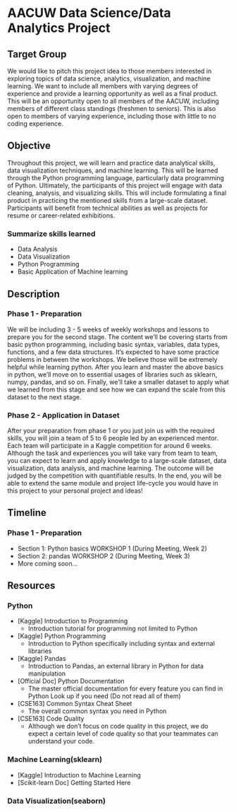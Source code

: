 # AACUW Data Science/Data Analytics Project

## Target Group
We would like to pitch this project idea to those members interested in exploring topics of data science, analytics, visualization, and machine learning. We want to include all members with varying degrees of experience and provide a learning opportunity as well as a final product. This will be an opportunity open to all members of the AACUW, including members of different class standings (freshmen to seniors). This is also open to members of varying experience, including those with little to no coding experience. 

## Objective
Throughout this project, we will learn and practice data analytical skills, data visualization techniques, and machine learning. This will be learned through the Python programming language, particularly data programming of Python. Ultimately, the participants of this project will engage with data cleaning, analysis, and visualizing skills. This will include formulating a final product in practicing the mentioned skills from a large-scale dataset. Participants will benefit from technical abilities as well as projects for resume or career-related exhibitions.

### Summarize skills learned
- Data Analysis
- Data Visualization
- Python Programming
- Basic Application of Machine learning

## Description

### Phase 1 - Preparation
We will be including 3 - 5 weeks of weekly workshops and lessons to prepare you for the second stage. The content we’ll be covering starts from basic python programming, including basic syntax, variables, data types, functions, and a few data structures. It’s expected to have some practice problems in between the workshops. We believe those will be extremely helpful while learning python. After you learn and master the above basics in python, we’ll move on to essential usages of libraries such as sklearn, numpy, pandas, and so on. Finally, we’ll take a smaller dataset to apply what we learned from this stage and see how we can expand the scale from this dataset to the next stage. 

### Phase 2 - Application in Dataset
After your preparation from phase 1 or you just join us with the required skills, you will join a team of 5 to 6 people led by an experienced mentor. Each team will participate in a Kaggle competition for around 6 weeks. Although the task and experiences you will take vary from team to team, you can expect to learn and apply knowledge to a large-scale dataset, data visualization, data analysis, and machine learning. The outcome will be judged by the competition with quantifiable results. In the end, you will be able to extend the same module and project life-cycle you would have in this project to your personal project and ideas!

## Timeline

### Phase 1 - Preparation
- Section 1: Python basics WORKSHOP 1 (During Meeting, Week 2)
- Section 2: pandas WORKSHOP 2 (During Meeting, Week 3)
- More coming soon…

## Resources
### Python
- [Kaggle] Introduction to Programming
  - Introduction tutorial for programming not limited to Python 
- [Kaggle] Python Programming
  - Introduction to Python specifically including syntax and external libraries
- [Kaggle] Pandas
  - Introduction to Pandas, an external library in Python for data manipulation
- [Official Doc] Python Documentation
  - The master official documentation for every feature you can find in Python
    Look up if you need (Do not read all of them) 
- [CSE163] Common Syntax Cheat Sheet
  - The overall common syntax you need in Python
- [CSE163] Code Quality
  - Although we don’t focus on code quality in this project, we do expect a certain level of code quality so that your teammates can understand your code.

### Machine Learning(sklearn)
- [Kaggle] Introduction to Machine Learning
- [Scikit-learn Doc] Getting Started Here

### Data Visualization(seaborn)




